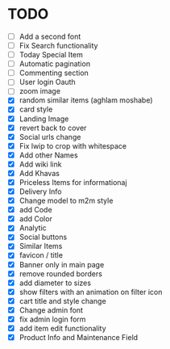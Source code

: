 # TODO
- [ ] Add a second font
- [ ] Fix Search functionality
- [ ] Today Special Item
- [ ] Automatic pagination
- [ ] Commenting section
- [ ] User login Oauth
- [ ] zoom image
- [x] random similar items (aghlam moshabe)
- [x] card style
- [x] Landing Image
- [x] revert back to cover
- [x] Social urls change
- [x] Fix lwip to crop with whitespace
- [x] Add other Names
- [x] Add wiki link
- [x] Add Khavas
- [x] Priceless Items for informationaj
- [x] Delivery Info
- [x] Change model to m2m style
- [x] add Code
- [x] add Color
- [x] Analytic
- [x] Social buttons
- [x] Similar Items
- [x] favicon / title
- [x] Banner only in main page
- [x] remove rounded borders
- [x] add diameter to sizes
- [x] show filters with an animation on filter icon
- [x] cart title and style change
- [x] Change admin font
- [x] fix admin login form
- [x] add item edit functionality
- [x] Product Info and Maintenance Field
